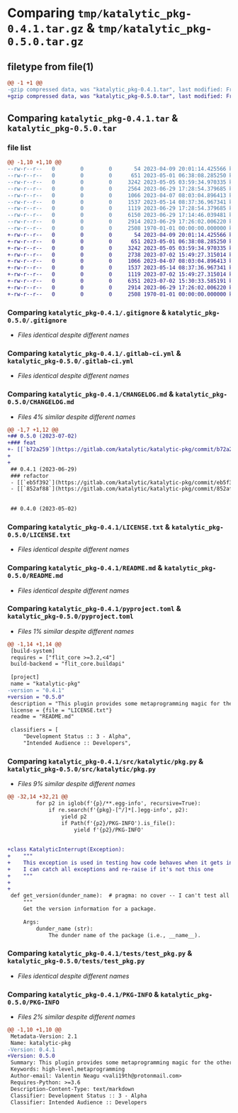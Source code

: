 # Comparing `tmp/katalytic_pkg-0.4.1.tar.gz` & `tmp/katalytic_pkg-0.5.0.tar.gz`

## filetype from file(1)

```diff
@@ -1 +1 @@
-gzip compressed data, was "katalytic_pkg-0.4.1.tar", last modified: Fri Jan  1 00:00:00 2016, max compression
+gzip compressed data, was "katalytic_pkg-0.5.0.tar", last modified: Fri Jan  1 00:00:00 2016, max compression
```

## Comparing `katalytic_pkg-0.4.1.tar` & `katalytic_pkg-0.5.0.tar`

### file list

```diff
@@ -1,10 +1,10 @@
--rw-r--r--   0        0        0       54 2023-04-09 20:01:14.425566 katalytic_pkg-0.4.1/.coveragerc
--rw-r--r--   0        0        0      651 2023-05-01 06:38:08.285250 katalytic_pkg-0.4.1/.gitignore
--rw-r--r--   0        0        0     3242 2023-05-05 03:59:34.970335 katalytic_pkg-0.4.1/.gitlab-ci.yml
--rw-r--r--   0        0        0     2564 2023-06-29 17:28:54.379685 katalytic_pkg-0.4.1/CHANGELOG.md
--rw-r--r--   0        0        0     1066 2023-04-07 08:03:04.896413 katalytic_pkg-0.4.1/LICENSE.txt
--rw-r--r--   0        0        0     1537 2023-05-14 08:37:36.967341 katalytic_pkg-0.4.1/README.md
--rw-r--r--   0        0        0     1119 2023-06-29 17:28:54.379685 katalytic_pkg-0.4.1/pyproject.toml
--rw-r--r--   0        0        0     6150 2023-06-29 17:14:46.039481 katalytic_pkg-0.4.1/src/katalytic/pkg.py
--rw-r--r--   0        0        0     2914 2023-06-29 17:26:02.006220 katalytic_pkg-0.4.1/tests/test_pkg.py
--rw-r--r--   0        0        0     2508 1970-01-01 00:00:00.000000 katalytic_pkg-0.4.1/PKG-INFO
+-rw-r--r--   0        0        0       54 2023-04-09 20:01:14.425566 katalytic_pkg-0.5.0/.coveragerc
+-rw-r--r--   0        0        0      651 2023-05-01 06:38:08.285250 katalytic_pkg-0.5.0/.gitignore
+-rw-r--r--   0        0        0     3242 2023-05-05 03:59:34.970335 katalytic_pkg-0.5.0/.gitlab-ci.yml
+-rw-r--r--   0        0        0     2738 2023-07-02 15:49:27.315014 katalytic_pkg-0.5.0/CHANGELOG.md
+-rw-r--r--   0        0        0     1066 2023-04-07 08:03:04.896413 katalytic_pkg-0.5.0/LICENSE.txt
+-rw-r--r--   0        0        0     1537 2023-05-14 08:37:36.967341 katalytic_pkg-0.5.0/README.md
+-rw-r--r--   0        0        0     1119 2023-07-02 15:49:27.315014 katalytic_pkg-0.5.0/pyproject.toml
+-rw-r--r--   0        0        0     6351 2023-07-02 15:30:33.585191 katalytic_pkg-0.5.0/src/katalytic/pkg.py
+-rw-r--r--   0        0        0     2914 2023-06-29 17:26:02.006220 katalytic_pkg-0.5.0/tests/test_pkg.py
+-rw-r--r--   0        0        0     2508 1970-01-01 00:00:00.000000 katalytic_pkg-0.5.0/PKG-INFO
```

### Comparing `katalytic_pkg-0.4.1/.gitignore` & `katalytic_pkg-0.5.0/.gitignore`

 * *Files identical despite different names*

### Comparing `katalytic_pkg-0.4.1/.gitlab-ci.yml` & `katalytic_pkg-0.5.0/.gitlab-ci.yml`

 * *Files identical despite different names*

### Comparing `katalytic_pkg-0.4.1/CHANGELOG.md` & `katalytic_pkg-0.5.0/CHANGELOG.md`

 * *Files 4% similar despite different names*

```diff
@@ -1,7 +1,12 @@
+## 0.5.0 (2023-07-02)
+### feat
+- [[`b72a259`](https://gitlab.com/katalytic/katalytic-pkg/commit/b72a2599dfe824d12bf935c5b4200d235a775c39)] define class KatalyticInterrupt:
+
+
 ## 0.4.1 (2023-06-29)
 ### refactor
 - [[`eb5f392`](https://gitlab.com/katalytic/katalytic-pkg/commit/eb5f3921112948dd1c7e6c8c954e18e7907f6076)] rename get_functions_in_group() -> find_functions_marked_with()
 - [[`852af88`](https://gitlab.com/katalytic/katalytic-pkg/commit/852af883b95eb4a314750fbda2b4f58f862cbc07)] rename get_functions_in_group() -> find_functions_marked_with() --- See previous commit. I made this change because the merge commit will not trigger the rebuild
 
 
 ## 0.4.0 (2023-05-02)
```

### Comparing `katalytic_pkg-0.4.1/LICENSE.txt` & `katalytic_pkg-0.5.0/LICENSE.txt`

 * *Files identical despite different names*

### Comparing `katalytic_pkg-0.4.1/README.md` & `katalytic_pkg-0.5.0/README.md`

 * *Files identical despite different names*

### Comparing `katalytic_pkg-0.4.1/pyproject.toml` & `katalytic_pkg-0.5.0/pyproject.toml`

 * *Files 1% similar despite different names*

```diff
@@ -1,14 +1,14 @@
 [build-system]
 requires = ["flit_core >=3.2,<4"]
 build-backend = "flit_core.buildapi"
 
 [project]
 name = "katalytic-pkg"
-version = "0.4.1"
+version = "0.5.0"
 description = "This plugin provides some metaprogramming magic for the other katalytic plugins"
 license = {file = "LICENSE.txt"}
 readme = "README.md"
 
 classifiers = [
     "Development Status :: 3 - Alpha",
     "Intended Audience :: Developers",
```

### Comparing `katalytic_pkg-0.4.1/src/katalytic/pkg.py` & `katalytic_pkg-0.5.0/src/katalytic/pkg.py`

 * *Files 9% similar despite different names*

```diff
@@ -32,14 +32,21 @@
         for p2 in iglob(f'{p}/**.egg-info', recursive=True):
             if re.search(f'{pkg}-[^/]*[.]egg-info', p2):
                 yield p2
                 if Path(f'{p2}/PKG-INFO').is_file():
                     yield f'{p2}/PKG-INFO'
 
 
+class KatalyticInterrupt(Exception):
+    """
+    This exception is used in testing how code behaves when it gets interrupted.
+    I can catch all exceptions and re-raise if it's not this one
+    """
+
+
 def get_version(dunder_name):  # pragma: no cover -- I can't test all branches at the same time
     """
     Get the version information for a package.
 
     Args:
         dunder_name (str):
             The dunder name of the package (i.e., __name__).
```

### Comparing `katalytic_pkg-0.4.1/tests/test_pkg.py` & `katalytic_pkg-0.5.0/tests/test_pkg.py`

 * *Files identical despite different names*

### Comparing `katalytic_pkg-0.4.1/PKG-INFO` & `katalytic_pkg-0.5.0/PKG-INFO`

 * *Files 2% similar despite different names*

```diff
@@ -1,10 +1,10 @@
 Metadata-Version: 2.1
 Name: katalytic-pkg
-Version: 0.4.1
+Version: 0.5.0
 Summary: This plugin provides some metaprogramming magic for the other katalytic plugins
 Keywords: high-level,metaprogramming
 Author-email: Valentin Neagu <vali19th@protonmail.com>
 Requires-Python: >=3.6
 Description-Content-Type: text/markdown
 Classifier: Development Status :: 3 - Alpha
 Classifier: Intended Audience :: Developers
```

